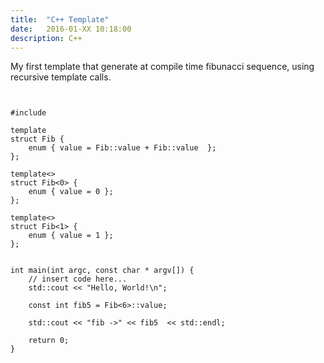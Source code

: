 ```yaml
---
title:  "C++ Template"
date:   2016-01-XX 10:18:00
description: C++
---
```


My first template that generate at compile time fibunacci sequence, using recursive template calls. 

<pre>
<code class="javascript">

#include <iostream>

template<int N>
struct Fib {
    enum { value = Fib<N-1>::value + Fib<N-2>::value  };
};

template<>
struct Fib<0> {
    enum { value = 0 };
};

template<>
struct Fib<1> {
    enum { value = 1 };
};


int main(int argc, const char * argv[]) {
    // insert code here...
    std::cout << "Hello, World!\n";

    const int fib5 = Fib<6>::value;

    std::cout << "fib ->" << fib5  << std::endl;
    
    return 0;
}

</code>
</pre>


